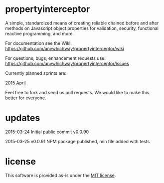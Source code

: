 # propertyinterceptor
A simple, standardized means of creating reliable chained before and after methods on Javascript object properties for validation, security, functional reactive programming, and more.

For documentation see the Wiki: https://github.com/anywhichway/propertyinterceptor/wiki

For questions, bugs, enhancement requests use: https://github.com/anywhichway/propertyinterceptor/issues

Currently planned sprints are:

[2015 April](https://github.com/anywhichway/propertyinterceptor/issues?q=is%3Aopen+is%3Aissue+milestone%3A%222015+April+Sprint%22)

Feel free to fork and send us pull requests. We would like to make this better for everyone.

# updates

2015-03-24 Initial public commit v0.0.90

2015-03-25 v0.0.91 NPM package published, min file added with tests 

# license

This software is provided as-is under the [MIT license](http://opensource.org/licenses/MIT).
